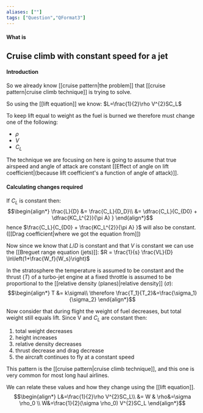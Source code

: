 ```yaml
---
aliases: [""]
tags: ["Question","QFormat3"]
---
```


#### What is
## Cruise climb with constant speed for a jet
#### Introduction
So we already know [[cruise pattern|the problem]] that [[cruise pattern|cruise climb technique]] is trying to solve.

So using the [[lift equation]] we know: $L=\frac{1}{2}\rho V^{2}SC_L$

To keep lift equal to weight as the fuel is burned we therefore must change one of the following:
- $\rho$
- $V$
- $C_L$

The technique we are focusing on here is going to assume that true airspeed and angle of attack are constant [[Effect of angle on lift coefficient|(because lift coefficient's a function of angle of attack)]].

#### Calculating changes required
If $C_L$ is constant then:
$$\begin{align*}
   \frac{L}{D} &= \frac{C_L}{D_D}\\
&= \dfrac{C_L}{C_{D0} + \dfrac{KC_L^{2}}{\pi A} } 
\end{align*}$$
hence $\frac{C_L}{C_{D0} + \frac{KC_L^{2}}{\pi A} }$ will also be constant. ([[Drag coefficient|where we got the equation from]])

Now since we know that $L/D$ is constant and that $V$ is constant we can use the [[Breguet range equation (jets)]]: $R = \frac{1}{s} \frac{VL}{D} \ln\left(1+\frac{W_f}{W_s}\right)$

In the stratosphere the temperature is assumed to be constant and the thrust ($T$) of a turbo-jet engine at a fixed throttle is assumed to be proportional to the [[relative density (planes)|relative density]] ($\sigma$):
$$\begin{align*}
   T &= k\sigma\\
\therefore \frac{T_1}{T_2}&=\frac{\sigma_1}{\sigma_2} 
\end{align*}$$

Now consider that during flight the weight of fuel decreases, but total weight still equals lift. Since V and $C_L$ are constant then:
1) total weight decreases
2) height increases
3) relative density decreases
4) thrust decrease and drag decrease
6) the aircraft continues to fly at a constant speed

This pattern is the [[cruise pattern|cruise climb technique]], and this one is very common for most long haul airlines.

We can relate these values and how they change using the [[lift equation]].
$$\begin{align*}
   L&=\frac{1}{2}\rho V^{2}SC_L\\
&= W & \rho&=\sigma \rho_0 \\
 W&=\frac{1}{2}(\sigma \rho_0) V^{2}SC_L
\end{align*}$$

